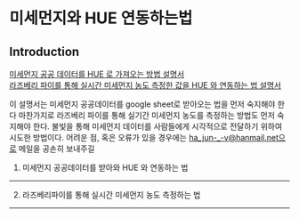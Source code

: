 미세먼지와 HUE 연동하는법 
===================
Introduction
------------
[미세먼지 공공 데이터를 HUE 로 가져오는 방법 설명서](#index)	
[라즈베리 파이를 통해 실시간 미세먼지 농도 측정한 값을 HUE 와 연동하는 법 설명서](#index)	

이 설명서는 미세먼지 공공데이터를 google sheet로 받아오는 법을 먼저 숙지해야 한다
마찬가지로 라즈베리 파이를 통해 실기간 미세먼지 농도를 측정하는 방법도 먼저 숙지해야 한다. 
불빛을 통해 미세먼지 데이터를 사람들에게 시각적으로 전달하기 위하여 시도한 방법이다. 
어려운 점, 혹은 오류가 있을 경우에는  ha_jun-_-v@hanmail.net으로 메일을 공손히 보내주길 



1. 미세먼지 공공데이터를 받아와 HUE 와 연동하는 법 
---------------------------------------

2. 라즈베리파이를 통해 실시간 미세먼지 농도 측정하는 법 
------------------------------------------


